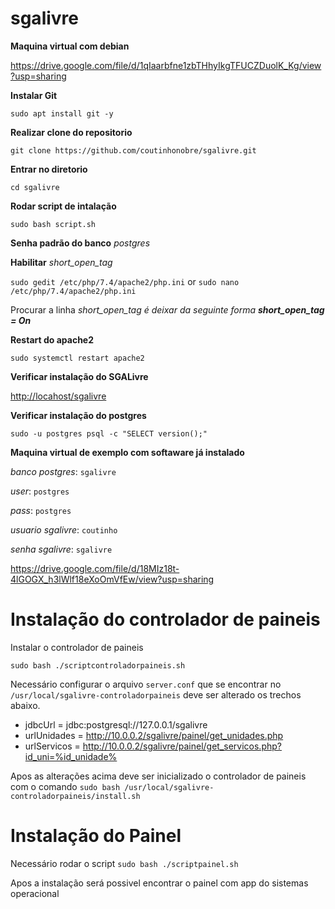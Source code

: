 # sgalivre

**Maquina virtual com debian**

https://drive.google.com/file/d/1qIaarbfne1zbTHhyIkgTFUCZDuolK_Kg/view?usp=sharing

**Instalar Git**

`sudo apt install git -y`

**Realizar clone do repositorio**

`git clone https://github.com/coutinhonobre/sgalivre.git`

**Entrar no diretorio**

`cd sgalivre`

**Rodar script de intalação**

`sudo bash script.sh`

**Senha padrão do banco** *postgres*

**Habilitar** *short_open_tag*

`sudo gedit /etc/php/7.4/apache2/php.ini` or `sudo nano /etc/php/7.4/apache2/php.ini`

Procurar a linha *short_open_tag é deixar da seguinte forma **short_open_tag = On***

**Restart do apache2**

`sudo systemctl restart apache2`

**Verificar instalação do SGALivre**

[http://locahost/sgalivre](http://locahost/sgalivre)

**Verificar instalação do postgres**

`sudo -u postgres psql -c "SELECT version();"`

**Maquina virtual de exemplo com softaware já instalado**

*banco postgres*: `sgalivre`

*user*: `postgres`

*pass*: `postgres`

*usuario sgalivre*: `coutinho`

*senha sgalivre*: `sgalivre`

https://drive.google.com/file/d/18MIz18t-4lGOGX_h3lWlf18eXoOmVfEw/view?usp=sharing

# **Instalação do controlador de paineis**

Instalar o controlador de paineis

`sudo bash ./scriptcontroladorpaineis.sh`

Necessário configurar o arquivo `server.conf` que se encontrar no `/usr/local/sgalivre-controladorpaineis` deve ser alterado os trechos abaixo.

* jdbcUrl = jdbc:postgresql://127.0.0.1/sgalivre
* urlUnidades = http://10.0.0.2/sgalivre/painel/get_unidades.php
* urlServicos = http://10.0.0.2/sgalivre/painel/get_servicos.php?id_uni=%id_unidade%

Apos as alterações acima deve ser inicializado o controlador de paineis com o comando `sudo bash /usr/local/sgalivre-controladorpaineis/install.sh`


# Instalação do Painel

Necessário rodar o script `sudo bash ./scriptpainel.sh`

Apos a instalação será possivel encontrar o painel com app do sistemas operacional
